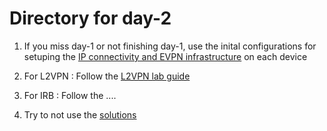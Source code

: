 # Directory for day-2

1. If you miss day-1 or not finishing day-1, use the inital configurations for setuping the [IP connectivity and EVPN infrastructure](https://github.com/krikoon73/VXLAN-EVPN/tree/master/TRAINING/day-2/initial_conf) on each device

2. For L2VPN : Follow the [L2VPN lab guide](https://github.com/krikoon73/VXLAN-EVPN/blob/master/TRAINING/day-2/lab_guides/ADC_day2_EVPN_L2VPN_lab_guide.md)

3. For IRB : Follow the ....

4. Try to not use the [solutions](https://github.com/krikoon73/VXLAN-EVPN/tree/master/TRAINING/day-2/solutions)